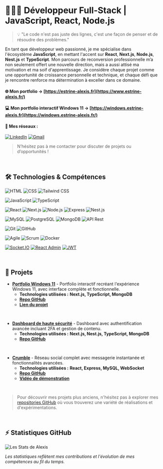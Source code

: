 # 👨🏼‍💻 Développeur Full-Stack | JavaScript, React, Node.js

> 💡 "Le code n'est pas juste des lignes, c'est une façon de penser et de résoudre des problèmes."

En tant que développeur web passionné, je me spécialise dans l'écosystème **JavaScript**, en mettant l'accent sur **React**, **Next.js**, **Node.js**, **Nest.js** et **TypeScript**. Mon parcours de reconversion professionnelle m’a non seulement offert une nouvelle direction, mais a aussi attisé ma motivation et ma soif d'apprentissage. Je considère chaque projet comme une opportunité de croissance personnelle et technique, et chaque défi que je rencontre renforce ma détermination à exceller dans ce domaine.

#### 🌐 Mon portfolio -> [https://estrine-alexis.fr](https://www.estrine-alexis.fr/)

#### 💻 Mon portfolio interactif Windows 11 -> [https://windows.estrine-alexis.fr](https://windows.estrine-alexis.fr/)

#### 🔗 Mes réseaux :

[![LinkedIn](https://img.shields.io/badge/LinkedIn-0A66C2?style=for-the-badge&logo=linkedin&logoColor=white)](https://www.linkedin.com/in/alexis-estrine/)
[![Gmail](https://img.shields.io/badge/Gmail-D14836?style=for-the-badge&logo=gmail&logoColor=white)](mailto:estrine.alexis@gmail.com)

> N’hésitez pas à me contacter pour discuter de projets ou d’opportunités !

<br>

## 🛠 Technologies & Compétences

![HTML](https://img.shields.io/badge/HTML-E34F26?style=for-the-badge&logo=html5&logoColor=white)
![CSS](https://img.shields.io/badge/CSS-1572B6?style=for-the-badge&logo=css3&logoColor=white)
![Tailwind CSS](https://img.shields.io/badge/Tailwind%20CSS-38B2AC?style=for-the-badge&logo=tailwind-css&logoColor=white)

![JavaScript](https://img.shields.io/badge/JavaScript-F7DF1E?style=for-the-badge&logo=javascript&logoColor=black)
![TypeScript](https://img.shields.io/badge/TypeScript-007ACC?style=for-the-badge&logo=typescript&logoColor=white)

![React](https://img.shields.io/badge/React-61DAFB?style=for-the-badge&logo=react&logoColor=black)
![Next.js](https://img.shields.io/badge/Next.js-000000?style=for-the-badge&logo=nextdotjs&logoColor=white)
![Node.js](https://img.shields.io/badge/Node.js-339933?style=for-the-badge&logo=nodedotjs&logoColor=white)
![Express](https://img.shields.io/badge/Express-000000?style=for-the-badge&logo=express&logoColor=white)
![Nest.js](https://img.shields.io/badge/NestJS-E0234E?style=for-the-badge&logo=nestjs&logoColor=white)

![MySQL](https://img.shields.io/badge/MySQL-4479A1?style=for-the-badge&logo=mysql&logoColor=white)
![PostgreSQL](https://img.shields.io/badge/PostgreSQL-336791?style=for-the-badge&logo=postgresql&logoColor=white)
![MongoDB](https://img.shields.io/badge/MongoDB-47A248?style=for-the-badge&logo=mongodb&logoColor=white)
![API Rest](https://img.shields.io/badge/API%20Rest-000000?style=for-the-badge&logo=api&logoColor=white)

![Git](https://img.shields.io/badge/Git-F05032?style=for-the-badge&logo=git&logoColor=white)
![GitHub](https://img.shields.io/badge/GitHub-181717?style=for-the-badge&logo=github&logoColor=white)

![Agile](https://img.shields.io/badge/Agile-FF6F20?style=for-the-badge&logo=agile&logoColor=white)
![Scrum](https://img.shields.io/badge/Scrum-DA3B28?style=for-the-badge&logo=scrum&logoColor=white)
![Docker](https://img.shields.io/badge/Docker-2496ED?style=for-the-badge&logo=docker&logoColor=white)

[![Socket.IO](https://img.shields.io/badge/Socket.IO-010101?style=for-the-badge&logo=socket.io&logoColor=white)](https://socket.io/)
[![React Admin](https://img.shields.io/badge/React_Admin-00A8E1?style=for-the-badge&logo=react&logoColor=white)](https://marmelab.com/react-admin/)
[![JWT](https://img.shields.io/badge/JWT-000000?style=for-the-badge&logo=json-web-tokens&logoColor=white)](https://jwt.io/)

<br>

## 💼 Projets
- **[Portfolio Windows 11](https://windows.estrine-alexis.fr/)** - Portfolio interactif recréant l'expérience Windows 11, avec interface complète et fonctionnelle.
  - **Technologies utilisées :** **Next.js, TypeScript, MongoDB**
  - **[Repo GitHub](https://github.com/iSayZ/Windows-Portfolio)**
  - **[Lien du projet](https://windows.estrine-alexis.fr/)**
    
<br>

- **[Dashboard de haute sécurité](https://github.com/iSayZ/Dashboard-Nest.js-Next.js)** - Dashboard avec authentification avancée incluant 2FA et gestion de contenu.
  - **Technologies utilisées :** **Next.js, Nest.js, TypeScript, MongoDB**
  - **[Repo GitHub](https://github.com/iSayZ/Dashboard-Nest.js-Next.js)**

<br>

- **[Crumble](https://github.com/iSayZ/Crumble)** - Réseau social complet avec messagerie instantanée et fonctionnalités avancées.
  - **Technologies utilisées :** **React, Express, MySQL, WebSocket**
  - **[Repo GitHub](https://github.com/iSayZ/Crumble)**
  - **[Vidéo de démonstration](https://drive.google.com/file/d/1jPhKJag0I3d0YolTqbz-PhtQclcNMgrf/view)**

<br>

> Pour découvrir mes projets plus anciens, n'hésitez pas à explorer mes [repositories GitHub](https://github.com/iSayZ?tab=repositories) où vous trouverez une variété de réalisations et d'expérimentations.

<br>

## ⚡ Statistiques GitHub
![Les Stats de Alexis](https://github-readme-stats.vercel.app/api?username=iSayZ&show_icons=true&theme=radical)

*Les statistiques reflètent mes contributions et l'évolution de mes compétences au fil du temps.*
